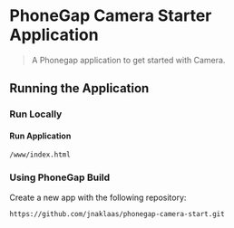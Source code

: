 # PhoneGap Camera Starter Application

> A Phonegap application to get started with Camera.

## Running the Application

### Run Locally

#### Run Application

    /www/index.html

### Using PhoneGap Build

Create a new app with the following repository:

    https://github.com/jnaklaas/phonegap-camera-start.git